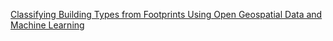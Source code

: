 [Classifying Building Types from Footprints Using Open Geospatial Data and Machine Learning](./Classifying%20Building%20Types%20from%20Footprints%20Using%20Open%20Geospatial%20Data%20and%20Machine%20Learning.pdf)
